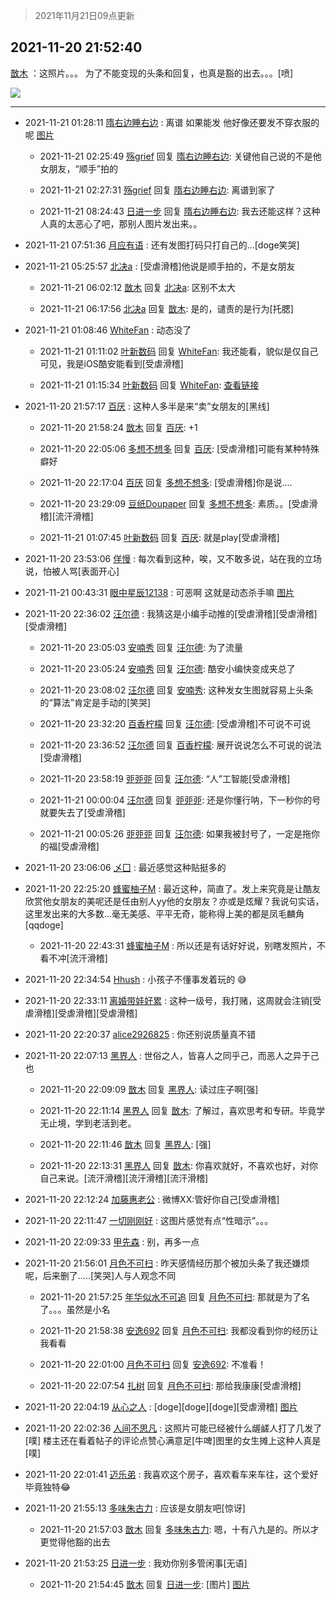 > 2021年11月21日09点更新
<link rel="stylesheet" href="https://cdn.jsdelivr.net/gh/taotie6/sampleJSON@main/css/photo_show.css">
<meta name="referrer" content="no-referrer" />


 ## 2021-11-20 21:52:40 

 [㪚木](https://www.coolapk.com/feed/31605833?shareKey=NTkxMWEzZTg2MzgwNjE5OGZmOWQ~) ：这照片。。。
为了不能变现的头条和回复，也真是豁的出去。。。[喷] 

<div class="album">
<img class="img-item" src="http://image.coolapk.com/feed/2021/1120/21/1081091_d2c38e5f_6153_563_650@378x378.gif" />
</div>

 ------- 

- 2021-11-21 01:28:11 [隋右边睡右边](uid=3621699) : 离谱 如果能发 他好像还要发不穿衣服的呢 [图片](http://image.coolapk.com/feed/2021/1121/01/3621699_9291_0747_737@828x1792.jpg)

    - 2021-11-21 02:25:49 [殇grief](uid=4392516) 回复 [隋右边睡右边](uid=3621699): 关键他自己说的不是他女朋友，“顺手”拍的 

    - 2021-11-21 02:27:31 [殇grief](uid=4392516) 回复 [隋右边睡右边](uid=3621699): 离谱到家了 

    - 2021-11-21 08:24:43 [日进一步](uid=2008933) 回复 [隋右边睡右边](uid=3621699): 我去还能这样？这种人真的太恶心了吧，那别人图片发出来。。 

- 2021-11-21 07:51:36 [月应有语](uid=1457481) : 还有发图打码只打自己的…[doge笑哭] 

- 2021-11-21 05:25:57 [北决a](uid=1918537) : [受虐滑稽]他说是顺手拍的，不是女朋友 

    - 2021-11-21 06:02:12 [㪚木](uid=1081091) 回复 [北决a](uid=1918537): 区别不太大 

    - 2021-11-21 06:17:56 [北决a](uid=1918537) 回复 [㪚木](uid=1081091): 是的，谴责的是行为[托腮] 

- 2021-11-21 01:08:46 [WhiteFan](uid=2616217) : 动态没了 

    - 2021-11-21 01:11:02 [叶新数码](uid=4087136) 回复 [WhiteFan](uid=2616217): 我还能看，貌似是仅自己可见，我是iOS酷安能看到[受虐滑稽] 

    - 2021-11-21 01:15:34 [叶新数码](uid=4087136) 回复 [WhiteFan](uid=2616217): <a class="feed-link-url" href="https://www.coolapk.com/feed/31604688?shareKey=ZjgxZjQ0NDMyODFkNjE5OTJjMmM~&amp;shareUid=4087136&amp;shareFrom=com.coolapk.market_11.4.5" title="https://www.coolapk.com/feed/31604688?shareKey=ZjgxZjQ0NDMyODFkNjE5OTJjMmM~&amp;shareUid=4087136&amp;shareFrom=com.coolapk.market_11.4.5" target="_blank" rel="nofollow">查看链接</a> 

- 2021-11-20 21:57:17 [百厌](uid=2824609) : 这种人多半是来“卖”女朋友的[黑线] 

    - 2021-11-20 21:58:24 [㪚木](uid=1081091) 回复 [百厌](uid=2824609): +1 

    - 2021-11-20 22:05:06 [多想不想多](uid=1473521) 回复 [百厌](uid=2824609): [受虐滑稽]可能有某种特殊癖好 

    - 2021-11-20 22:17:04 [百厌](uid=2824609) 回复 [多想不想多](uid=1473521): [受虐滑稽]你是说.... 

    - 2021-11-20 23:29:09 [豆纸Doupaper](uid=621950) 回复 [多想不想多](uid=1473521): 素质。。[受虐滑稽][流汗滑稽] 

    - 2021-11-21 01:07:45 [叶新数码](uid=4087136) 回复 [百厌](uid=2824609): 就是play[受虐滑稽] 

- 2021-11-20 23:53:06 [佯慢](uid=888105) : 每次看到这种，唉，又不敢多说，站在我的立场说，怕被人骂[表面开心] 

- 2021-11-21 00:43:31 [眼中星辰12138](uid=3377765) : 可恶啊 这就是动态杀手嘛 [图片](http://image.coolapk.com/feed/2021/1121/00/3377765_8de344fd_6606_2419_750@1080x2340.jpeg)

- 2021-11-20 22:36:02 [汪尔德](uid=1595236) : 我猜这是小编手动推的[受虐滑稽][受虐滑稽][受虐滑稽] 

    - 2021-11-20 23:05:03 [安喃秀](uid=2237599) 回复 [汪尔德](uid=1595236): 为了流量 

    - 2021-11-20 23:05:24 [安喃秀](uid=2237599) 回复 [汪尔德](uid=1595236): 酷安小编快变成夹总了 

    - 2021-11-20 23:08:02 [汪尔德](uid=1595236) 回复 [安喃秀](uid=2237599): 这种发女生图就容易上头条的“算法”肯定是手动的[笑哭] 

    - 2021-11-20 23:32:20 [百香柠檬](uid=2068085) 回复 [汪尔德](uid=1595236): [受虐滑稽]不可说不可说 

    - 2021-11-20 23:36:52 [汪尔德](uid=1595236) 回复 [百香柠檬](uid=2068085): 展开说说怎么不可说的说法[受虐滑稽] 

    - 2021-11-20 23:58:19 [戼戼戼](uid=4044548) 回复 [汪尔德](uid=1595236): “人”工智能[受虐滑稽] 

    - 2021-11-21 00:00:04 [汪尔德](uid=1595236) 回复 [戼戼戼](uid=4044548): 还是你懂行呐，下一秒你的号就要失去了[受虐滑稽] 

    - 2021-11-21 00:05:26 [戼戼戼](uid=4044548) 回复 [汪尔德](uid=1595236): 如果我被封号了，一定是拖你的福[受虐滑稽] 

- 2021-11-20 23:06:06 [乄囗](uid=759206) : 最近感觉这种贴挺多的 

- 2021-11-20 22:25:20 [蜂蜜柚子M](uid=825415) : 最近这种，简直了。发上来究竟是让酷友欣赏他女朋友的美呢还是任由别人yy他的女朋友？亦或是炫耀？我说句实话，这里发出来的大多数…毫无美感、平平无奇，能称得上美的都是凤毛麟角[qqdoge] 

    - 2021-11-20 22:43:31 [蜂蜜柚子M](uid=825415) : 所以还是有话好好说，别瞎发照片，不看不冲[流汗滑稽] 

- 2021-11-20 22:34:54 [Hhush](uid=2865900) : 小孩子不懂事发着玩的 😅 

- 2021-11-20 22:33:11 [离婚带娃好累](uid=8385282) : 这种一级号，我打赌，这周就会注销[受虐滑稽][受虐滑稽][受虐滑稽] 

- 2021-11-20 22:20:37 [alice2926825](uid=1064232) : 你还别说质量真不错 

- 2021-11-20 22:07:13 [黑界人](uid=16367301) : 世俗之人，皆喜人之同乎己，而恶人之异于己也 

    - 2021-11-20 22:09:09 [㪚木](uid=1081091) 回复 [黑界人](uid=16367301): 读过庄子啊[强] 

    - 2021-11-20 22:11:14 [黑界人](uid=16367301) 回复 [㪚木](uid=1081091): 了解过，喜欢思考和专研。毕竟学无止境，学到老活到老。 

    - 2021-11-20 22:11:46 [㪚木](uid=1081091) 回复 [黑界人](uid=16367301): [强] 

    - 2021-11-20 22:13:31 [黑界人](uid=16367301) 回复 [㪚木](uid=1081091): 你喜欢就好，不喜欢也好，对你自己来说。[流汗滑稽][流汗滑稽][流汗滑稽] 

- 2021-11-20 22:12:24 [加藤惠老公](uid=1266680) : 微博XX:管好你自己[受虐滑稽] 

- 2021-11-20 22:11:47 [一切刚刚好](uid=701389) : 这图片感觉有点“性暗示”。。。 

- 2021-11-20 22:09:33 [甲先森](uid=863032) : 别，再多一点 

- 2021-11-20 21:56:01 [月色不可扫](uid=3639201) : 昨天感情经历那个被加头条了我还嫌烦呢，后来删了.....[笑哭]人与人观念不同 

    - 2021-11-20 21:57:25 [年华似水不可追](uid=625421) 回复 [月色不可扫](uid=3639201): 那就是为了名了。。。虽然是小名 

    - 2021-11-20 21:58:38 [安逸692](uid=1171740) 回复 [月色不可扫](uid=3639201): 我都没看到你的经历让我看看 

    - 2021-11-20 22:01:00 [月色不可扫](uid=3639201) 回复 [安逸692](uid=1171740): 不准看！ 

    - 2021-11-20 22:07:54 [扎树](uid=2254178) 回复 [月色不可扫](uid=3639201): 那给我康康[受虐滑稽] 

- 2021-11-20 22:04:19 [从心之人](uid=3359478) : [doge][doge][doge][受虐滑稽] [图片](http://image.coolapk.com/feed/2020/0916/00/1687620_3524f988_6750_1467@480x262.gif)

- 2021-11-20 22:02:36 [人间不思凡](uid=2080265) : 这照片可能已经被什么龌鹾人打了几发了[噗]
楼主还在看着帖子的评论点赞心满意足[牛啤]图里的女生摊上这种人真是[噗] 

- 2021-11-20 22:01:41 [迈乐弟](uid=1554109) : 我喜欢这个房子，喜欢看车来车往，这个爱好毕竟独特😂 

- 2021-11-20 21:55:13 [多味朱古力](uid=1614110) : 应该是女朋友吧[惊讶] 

    - 2021-11-20 21:57:03 [㪚木](uid=1081091) 回复 [多味朱古力](uid=1614110): 嗯，十有八九是的。所以才更觉得他豁的出去 

- 2021-11-20 21:53:25 [日进一步](uid=2008933) : 我劝你别多管闲事[无语] 

    - 2021-11-20 21:54:45 [㪚木](uid=1081091) 回复 [日进一步](uid=2008933): [图片] [图片](http://image.coolapk.com/feed/2018/1217/07/1081091_1545003920_5732@216x196.gif)

